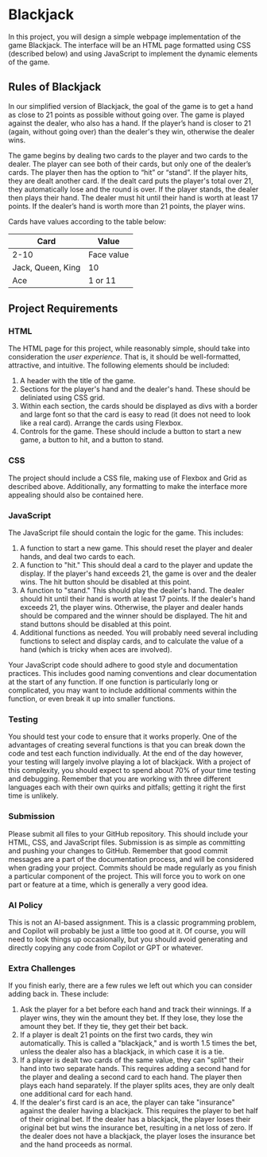 # Blackjack

In this project, you will design a simple webpage implementation of the game Blackjack. The interface
will be an HTML page formatted using CSS (described below) and using JavaScript to implement the dynamic
elements of the game.

## Rules of Blackjack

In our simplified version of Blackjack, the goal of the game is to get a hand as close to 21 points as possible
without going over. The game is played against the dealer, who also has a hand. If the player’s hand is closer
to 21 (again, without going over) than the dealer's they win, otherwise the dealer wins.

The game begins by dealing two cards to the player and two cards to the dealer. The player can see both of
their cards, but only one of the dealer’s cards. The player then has the option to “hit” or “stand”. If the player
hits, they are dealt another card. If the dealt card puts the player's total over 21, they automatically lose and
the round is over. If the player stands, the dealer then plays their hand. The dealer must hit until their hand is
worth at least 17 points. If the dealer’s hand is worth more than 21 points, the player wins.

Cards have values according to the table below:

| Card | Value |
| --- | --- |
| 2-10 | Face value |
| Jack, Queen, King | 10 |
| Ace | 1 or 11 |

## Project Requirements

### HTML

The HTML page for this project, while reasonably simple, should take into consideration the _user experience_.
That is, it should be well-formatted, attractive, and intuitive. The following elements should be included:

1. A header with the title of the game.
2. Sections for the player's hand and the dealer's hand. These should be deliniated using CSS grid.
3. Within each section, the cards should be displayed as divs with a border and large font so that the card
   is easy to read (it does not need to look like a real card). Arrange the cards using Flexbox.
4. Controls for the game. These should include a button to start a new game, a button to hit, and a button
   to stand.

### CSS

The project should include a CSS file, making use of Flexbox and Grid as described above. Additionally,
any formatting to make the interface more appealing should also be contained here.

### JavaScript

The JavaScript file should contain the logic for the game. This includes:

1. A function to start a new game. This should reset the player and dealer hands, and deal two cards to
   each.
2. A function to "hit." This should deal a card to the player and update the display. If the player's hand
   exceeds 21, the game is over and the dealer wins. The hit button should be disabled at this point.
3. A function to "stand." This should play the dealer's hand. The dealer should hit until their hand is
    worth at least 17 points. If the dealer's hand exceeds 21, the player wins. Otherwise, the player and
    dealer hands should be compared and the winner should be displayed. The hit and stand buttons should
    be disabled at this point.
4. Additional functions as needed. You will probably need several including functions to select and display
   cards, and to calculate the value of a hand (which is tricky when aces are involved).

Your JavaScript code should adhere to good style and documentation practices. This includes good naming
conventions and clear documentation at the start of any function. If one function is particularly long or
complicated, you may want to include additional comments within the function, or even break it up into
smaller functions.

### Testing

You should test your code to ensure that it works properly. One of the advantages of creating several
functions is that you can break down the code and test each function individually. At the end of the day
however, your testing will largely involve playing a lot of blackjack. With a project of this complexity,
you should expect to spend about 70% of your time testing and debugging. Remember that you are working with
three different languages each with their own quirks and pitfalls; getting it right the first time is unlikely.

### Submission

Please submit all files to your GitHub repository. This should include your HTML, CSS, and JavaScript files.
Submission is as simple as committing and pushing your changes to GitHub. Remember that good commit messages
are a part of the documentation process, and will be considered when grading your project. Commits should be made
regularly as you finish a particular component of the project. This will force you to work on one part or feature
at a time, which is generally a very good idea.

### AI Policy

This is not an AI-based assignment. This is a classic programming problem, and Copilot will probably be just a
little too good at it. Of course, you will need to look things up occasionally, but you should avoid generating and
directly copying any code from Copilot or GPT or whatever.

### Extra Challenges

If you finish early, there are a few rules we left out which you can consider adding back in. These include:

1. Ask the player for a bet before each hand and track their winnings. If a player wins, they win the amount
   they bet. If they lose, they lose the amount they bet. If they tie, they get their bet back.
2. If a player is dealt 21 points on the first two cards, they win automatically. This is called a "blackjack,"
   and is worth 1.5 times the bet, unless the dealer also has a blackjack, in which case it is a tie.
3. If a player is dealt two cards of the same value, they can "split" their hand into two separate hands. This
   requires adding a second hand for the player and dealing a second card to each hand. The player then plays
   each hand separately. If the player splits aces, they are only dealt one additional card for each hand.
4. If the dealer's first card is an ace, the player can take "insurance" against the dealer having a blackjack.
   This requires the player to bet half of their original bet. If the dealer has a blackjack, the player loses
   their original bet but wins the insurance bet, resulting in a net loss of zero. If the dealer does not have
   a blackjack, the player loses the insurance bet and the hand proceeds as normal.